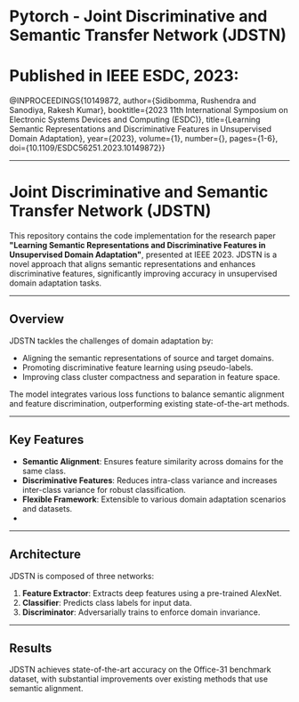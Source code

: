 # Pytorch - Joint Discriminative and Semantic Transfer Network (JDSTN)

# Published in IEEE ESDC, 2023:
@INPROCEEDINGS{10149872,
  author={Sidibomma, Rushendra and Sanodiya, Rakesh Kumar},
  booktitle={2023 11th International Symposium on Electronic Systems Devices and Computing (ESDC)}, 
  title={Learning Semantic Representations and Discriminative Features in Unsupervised Domain Adaptation}, 
  year={2023},
  volume={1},
  number={},
  pages={1-6},
  doi={10.1109/ESDC56251.2023.10149872}}

---

# Joint Discriminative and Semantic Transfer Network (JDSTN)

This repository contains the code implementation for the research paper **"Learning Semantic Representations and Discriminative Features in Unsupervised Domain Adaptation"**, presented at IEEE 2023. JDSTN is a novel approach that aligns semantic representations and enhances discriminative features, significantly improving accuracy in unsupervised domain adaptation tasks.

---

## Overview

JDSTN tackles the challenges of domain adaptation by:
- Aligning the semantic representations of source and target domains.
- Promoting discriminative feature learning using pseudo-labels.
- Improving class cluster compactness and separation in feature space.

The model integrates various loss functions to balance semantic alignment and feature discrimination, outperforming existing state-of-the-art methods.

---

## Key Features
- **Semantic Alignment**: Ensures feature similarity across domains for the same class.
- **Discriminative Features**: Reduces intra-class variance and increases inter-class variance for robust classification.
- **Flexible Framework**: Extensible to various domain adaptation scenarios and datasets.
- 
---

## Architecture

JDSTN is composed of three networks:
1. **Feature Extractor**: Extracts deep features using a pre-trained AlexNet.
2. **Classifier**: Predicts class labels for input data.
3. **Discriminator**: Adversarially trains to enforce domain invariance.

---

## Results

JDSTN achieves state-of-the-art accuracy on the Office-31 benchmark dataset, with substantial improvements over existing methods that use semantic alignment.

